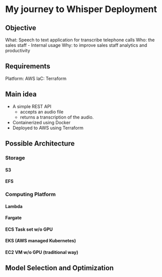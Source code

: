 # My journey to Whisper Deployment 

## Objective
What: Speech to text application for transcribe telephone calls 
Who: the sales staff - Internal usage 
Why: to improve sales staff analytics and productivity 

## Requirements
Platform: AWS
IaC: Terraform


## Main idea
- A simple REST API 
    - accepts an audio file
    - returns a transcription of the audio.
- Containerized using Docker
- Deployed to AWS using Terraform


## Possible Architecture

### Storage 
#### S3

#### EFS 


### Computing Platform
#### Lambda 

#### Fargate 

#### ECS Task set w/o GPU

#### EKS (AWS managed Kubernetes)

#### EC2 VM w/o GPU (traditional way)




## Model Selection and Optimization
